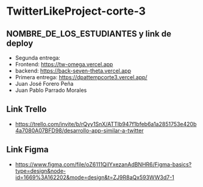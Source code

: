 # TwitterLikeProject-corte-3
## NOMBRE_DE_LOS_ESTUDIANTES y link de deploy
- Segunda entrega:
- Frontend: https://tw-omega.vercel.app
- backend: https://back-seven-theta.vercel.app
- Primera entrega: https://dpattempcorte3.vercel.app/
- Juan José Forero Peña
- Juan Pablo Parrado Morales
## Link Trello
- https://trello.com/invite/b/rQyy1SnX/ATTIb947f1bfeb6a1a2851753e420b4a7080A07BFD98/desarrollo-app-similar-a-twitter
## Link Figma
- https://www.figma.com/file/oZ6111QilYxezanAdBNHR6/Figma-basics?type=design&node-id=1669%3A162202&mode=design&t=ZJ9R8aQx593WW3d7-1
